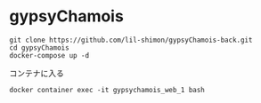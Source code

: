 # gypsyChamois
```
git clone https://github.com/lil-shimon/gypsyChamois-back.git
cd gypsyChamois
docker-compose up -d
```
コンテナに入る
```
docker container exec -it gypsychamois_web_1 bash
```
